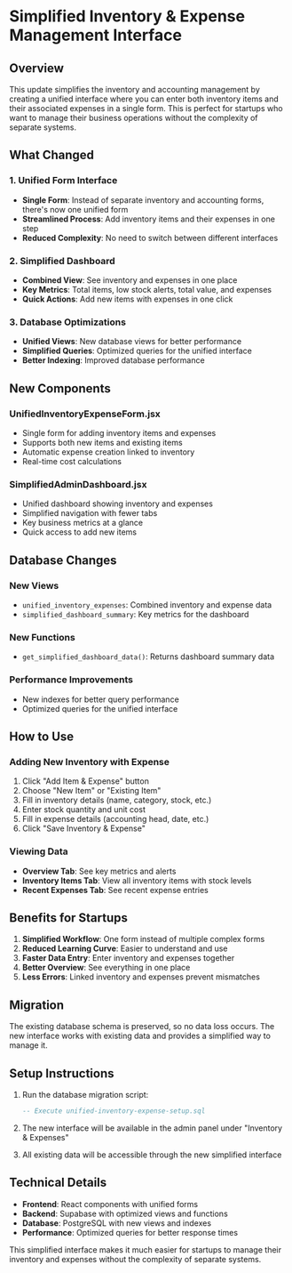# Simplified Inventory & Expense Management Interface

## Overview

This update simplifies the inventory and accounting management by creating a unified interface where you can enter both inventory items and their associated expenses in a single form. This is perfect for startups who want to manage their business operations without the complexity of separate systems.

## What Changed

### 1. Unified Form Interface
- **Single Form**: Instead of separate inventory and accounting forms, there's now one unified form
- **Streamlined Process**: Add inventory items and their expenses in one step
- **Reduced Complexity**: No need to switch between different interfaces

### 2. Simplified Dashboard
- **Combined View**: See inventory and expenses in one place
- **Key Metrics**: Total items, low stock alerts, total value, and expenses
- **Quick Actions**: Add new items with expenses in one click

### 3. Database Optimizations
- **Unified Views**: New database views for better performance
- **Simplified Queries**: Optimized queries for the unified interface
- **Better Indexing**: Improved database performance

## New Components

### UnifiedInventoryExpenseForm.jsx
- Single form for adding inventory items and expenses
- Supports both new items and existing items
- Automatic expense creation linked to inventory
- Real-time cost calculations

### SimplifiedAdminDashboard.jsx
- Unified dashboard showing inventory and expenses
- Simplified navigation with fewer tabs
- Key business metrics at a glance
- Quick access to add new items

## Database Changes

### New Views
- `unified_inventory_expenses`: Combined inventory and expense data
- `simplified_dashboard_summary`: Key metrics for the dashboard

### New Functions
- `get_simplified_dashboard_data()`: Returns dashboard summary data

### Performance Improvements
- New indexes for better query performance
- Optimized queries for the unified interface

## How to Use

### Adding New Inventory with Expense
1. Click "Add Item & Expense" button
2. Choose "New Item" or "Existing Item"
3. Fill in inventory details (name, category, stock, etc.)
4. Enter stock quantity and unit cost
5. Fill in expense details (accounting head, date, etc.)
6. Click "Save Inventory & Expense"

### Viewing Data
- **Overview Tab**: See key metrics and alerts
- **Inventory Items Tab**: View all inventory items with stock levels
- **Recent Expenses Tab**: See recent expense entries

## Benefits for Startups

1. **Simplified Workflow**: One form instead of multiple complex forms
2. **Reduced Learning Curve**: Easier to understand and use
3. **Faster Data Entry**: Enter inventory and expenses together
4. **Better Overview**: See everything in one place
5. **Less Errors**: Linked inventory and expenses prevent mismatches

## Migration

The existing database schema is preserved, so no data loss occurs. The new interface works with existing data and provides a simplified way to manage it.

## Setup Instructions

1. Run the database migration script:
   ```sql
   -- Execute unified-inventory-expense-setup.sql
   ```

2. The new interface will be available in the admin panel under "Inventory & Expenses"

3. All existing data will be accessible through the new simplified interface

## Technical Details

- **Frontend**: React components with unified forms
- **Backend**: Supabase with optimized views and functions
- **Database**: PostgreSQL with new views and indexes
- **Performance**: Optimized queries for better response times

This simplified interface makes it much easier for startups to manage their inventory and expenses without the complexity of separate systems.

